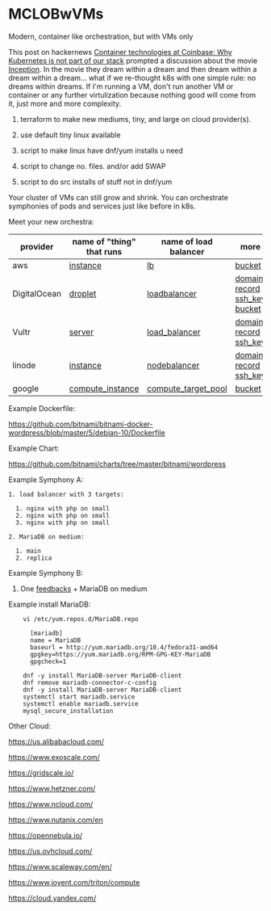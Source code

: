 # MCLOBwVMs
Modern, container like orchestration, but with VMs only

This post on hackernews [Container technologies at Coinbase: Why Kubernetes is not part of our stack](https://news.ycombinator.com/item?id=23460066) prompted a discussion about the movie [Inception](https://en.wikipedia.org/wiki/Inception). In the movie they dream within a dream and then dream within a dream within a dream... what if we re-thought k8s with one simple rule: no dreams within dreams. If I'm running a VM, don't run another VM or container or any further virtulization because nothing good will come from it, just more and more complexity.

1. terraform to make new mediums, tiny, and large on cloud provider(s).

2. use default tiny linux available

3. script to make linux have dnf/yum installs u need

4. script to change no. files. and/or add SWAP

5. script to do src installs of stuff not in dnf/yum

Your cluster of VMs can still grow and shrink. You can orchestrate symphonies of pods and services just like before in k8s. 

Meet your new orchestra:

| provider | name of "thing" that runs | name of load balancer | more |
| --- | --- | --- | --- |
| aws | [instance](https://www.terraform.io/docs/providers/aws/r/instance.html) | [lb](https://www.terraform.io/docs/providers/aws/r/lb.html) | [bucket](https://www.terraform.io/docs/providers/aws/r/s3_bucket.html)
| DigitalOcean | [droplet](https://www.terraform.io/docs/providers/do/r/droplet.html) | [loadbalancer](https://www.terraform.io/docs/providers/do/r/loadbalancer.html) | [domain](https://www.terraform.io/docs/providers/do/r/domain.html) [record](https://www.terraform.io/docs/providers/do/r/record.html) [ssh_key](https://www.terraform.io/docs/providers/do/r/ssh_key.html) [bucket](https://www.terraform.io/docs/providers/do/r/spaces_bucket.html) |
| Vultr | [server](https://www.terraform.io/docs/providers/vultr/r/server.html) | [load_balancer](https://www.terraform.io/docs/providers/vultr/r/load_balancer.html) | [domain](https://www.terraform.io/docs/providers/vultr/r/dns_domain.html) [record](https://www.terraform.io/docs/providers/vultr/r/dns_record.html) [ssh_key](https://www.terraform.io/docs/providers/vultr/r/ssh_key.html) |
| linode | [instance](https://www.terraform.io/docs/providers/linode/r/instance.html) | [nodebalancer](https://www.terraform.io/docs/providers/linode/r/nodebalancer.html) | [domain](https://www.terraform.io/docs/providers/linode/r/domain.html) [record](https://www.terraform.io/docs/providers/linode/d/domain_record.html) [ssh_key](https://www.terraform.io/docs/providers/linode/d/sshkey.html) |
| google | [compute_instance](https://www.terraform.io/docs/providers/google/r/compute_instance.html) | [compute_target_pool](https://www.terraform.io/docs/providers/google/r/compute_target_pool.html) | [bucket](https://www.terraform.io/docs/providers/google/r/storage_bucket.html)

Example Dockerfile:

https://github.com/bitnami/bitnami-docker-wordpress/blob/master/5/debian-10/Dockerfile

Example Chart:

https://github.com/bitnami/charts/tree/master/bitnami/wordpress

Example Symphony A:

```
1. load balancer with 3 targets:

  1. nginx with php on small
  2. nginx with php on small
  3. nginx with php on small

2. MariaDB on medium:

  1. main 
  2. replica
```

Example Symphony B:

1. One [feedbacks](https://github.com/andrewarrow/feedbacks) + MariaDB on medium

Example install MariaDB:

```
    vi /etc/yum.repos.d/MariaDB.repo

      [mariadb]
      name = MariaDB
      baseurl = http://yum.mariadb.org/10.4/fedora31-amd64
      gpgkey=https://yum.mariadb.org/RPM-GPG-KEY-MariaDB
      gpgcheck=1

    dnf -y install MariaDB-server MariaDB-client
    dnf remove mariadb-connector-c-config
    dnf -y install MariaDB-server MariaDB-client
    systemctl start mariadb.service
    systemctl enable mariadb.service
    mysql_secure_installation 
```


Other Cloud:

https://us.alibabacloud.com/

https://www.exoscale.com/

https://gridscale.io/

https://www.hetzner.com/

https://www.ncloud.com/

https://www.nutanix.com/en

https://opennebula.io/

https://us.ovhcloud.com/

https://www.scaleway.com/en/

https://www.joyent.com/triton/compute

https://cloud.yandex.com/

